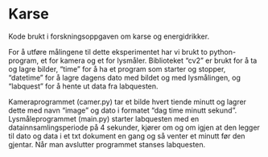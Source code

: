 # Karse

Kode brukt i forskningsoppgaven om karse og energidrikker.

For å utføre målingene til dette eksperimentet har vi brukt to python-program, et for kamera og et for lysmåler. Biblioteket “cv2” er brukt for å ta og lagre bilder, “time” for å ha et program som starter og stopper, “datetime” for å lagre dagens dato med bildet og med lysmålingen, og “labquest” for å hente ut data fra labquesten.

Kameraprogrammet (camer.py) tar et bilde hvert tiende minutt og lagrer dette med navn “image” og dato i formatet  “dag time minutt sekund”. 
Lysmåleprogrammet (main.py) starter labquesten med en datainnsamlingsperiode på 4 sekunder, kjører om og om igjen at den legger til dato og data i et txt dokument en gang og så venter et minutt før den gjentar. Når man avslutter programmet stanses labquesten.
